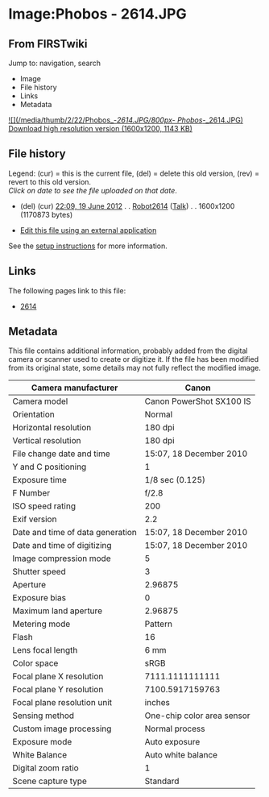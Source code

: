 # Image:Phobos - 2614.JPG

## From FIRSTwiki

Jump to: navigation, search

- Image
- File history
- Links
- Metadata

[![](/media/thumb/2/22/Phobos_-_2614.JPG/800px-
Phobos_-_2614.JPG)](/media/2/22/Phobos_-_2614.JPG)<br>
[Download high resolution version (1600x1200, 1143 KB)](/media/2/22/Phobos_-_2614.JPG)

## File history

Legend: (cur) = this is the current file, (del) = delete this old version, (rev) = revert to this old version.<br>
_Click on date to see the file uploaded on that date_.

- (del) (cur) [22:09, 19 June 2012](/media/2/22/Phobos_-_2614.JPG "/media/2/22/Phobos - 2614.JPG") . . [Robot2614](/index.php?title=User:Robot2614&action=edit "User:Robot2614") ([Talk](User_talk:Robot2614 "User talk:Robot2614")) . . 1600x1200 (1170873 bytes)

- [Edit this file using an external application](/index.php?title=Image:Phobos_-_2614.JPG&action=edit&externaledit=true&mode=file "Image:Phobos - 2614.JPG")

See the [setup instructions](http://meta.wikimedia.org/wiki/Help:External_editors "http://meta.wikimedia.org/wiki/Help:External_editors") for more information.

## Links

The following pages link to this file:

- [2614](2614 "2614")

## Metadata

This file contains additional information, probably added from the digital camera or scanner used to create or digitize it. If the file has been modified from its original state, some details may not fully reflect the modified image.

Camera manufacturer              | Canon
-------------------------------- | --------------------------
Camera model                     | Canon PowerShot SX100 IS
Orientation                      | Normal
Horizontal resolution            | 180 dpi
Vertical resolution              | 180 dpi
File change date and time        | 15:07, 18 December 2010
Y and C positioning              | 1
Exposure time                    | 1/8 sec (0.125)
F Number                         | f/2.8
ISO speed rating                 | 200
Exif version                     | 2.2
Date and time of data generation | 15:07, 18 December 2010
Date and time of digitizing      | 15:07, 18 December 2010
Image compression mode           | 5
Shutter speed                    | 3
Aperture                         | 2.96875
Exposure bias                    | 0
Maximum land aperture            | 2.96875
Metering mode                    | Pattern
Flash                            | 16
Lens focal length                | 6 mm
Color space                      | sRGB
Focal plane X resolution         | 7111.1111111111
Focal plane Y resolution         | 7100.5917159763
Focal plane resolution unit      | inches
Sensing method                   | One-chip color area sensor
Custom image processing          | Normal process
Exposure mode                    | Auto exposure
White Balance                    | Auto white balance
Digital zoom ratio               | 1
Scene capture type               | Standard
